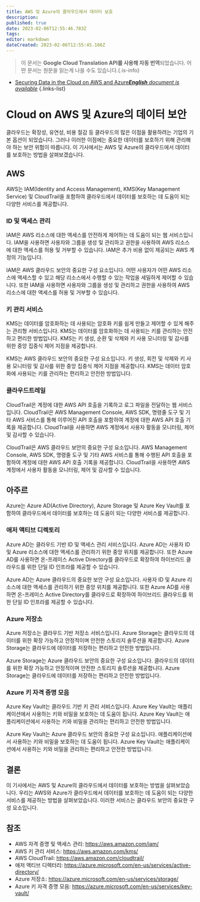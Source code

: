 ```yaml
---
title: AWS 및 Azure의 클라우드에서 데이터 보호
description: 
published: true
date: 2023-02-06T12:55:46.783Z
tags: 
editor: markdown
dateCreated: 2023-02-06T12:55:45.166Z
---
```


> 이 문서는 **Google Cloud Translation API를 사용해 자동 번역**되었습니다.
어떤 문서는 원문을 읽는게 나을 수도 있습니다.{.is-info}



- [Securing Data in the Cloud on AWS and Azure***English** document is available*](/en/Knowledge-base/Cloud/securing-data-in-the-cloud-on-aws-and-azure)
{.links-list}


# Cloud on AWS 및 Azure의 데이터 보안

클라우드는 확장성, 유연성, 비용 절감 등 클라우드의 많은 이점을 활용하려는 기업의 기본 옵션이 되었습니다. 그러나 이러한 이점에는 중요한 데이터를 보호하기 위해 관리해야 하는 보안 위험이 따릅니다. 이 기사에서는 AWS 및 Azure의 클라우드에서 데이터를 보호하는 방법을 살펴보겠습니다.

## AWS

AWS는 IAM(Identity and Access Management), KMS(Key Management Service) 및 CloudTrail을 포함하여 클라우드에서 데이터를 보호하는 데 도움이 되는 다양한 서비스를 제공합니다.

### ID 및 액세스 관리

IAM은 AWS 리소스에 대한 액세스를 안전하게 제어하는 데 도움이 되는 웹 서비스입니다. IAM을 사용하면 사용자와 그룹을 생성 및 관리하고 권한을 사용하여 AWS 리소스에 대한 액세스를 허용 및 거부할 수 있습니다. IAM은 추가 비용 없이 제공되는 AWS 계정의 기능입니다.

IAM은 AWS 클라우드 보안의 중요한 구성 요소입니다. 어떤 사용자가 어떤 AWS 리소스에 액세스할 수 있고 해당 리소스에서 수행할 수 있는 작업을 세밀하게 제어할 수 있습니다. 또한 IAM을 사용하면 사용자와 그룹을 생성 및 관리하고 권한을 사용하여 AWS 리소스에 대한 액세스를 허용 및 거부할 수 있습니다.

### 키 관리 서비스

KMS는 데이터를 암호화하는 데 사용되는 암호화 키를 쉽게 만들고 제어할 수 있게 해주는 관리형 서비스입니다. KMS는 데이터를 암호화하는 데 사용되는 키를 관리하는 안전하고 편리한 방법입니다. KMS는 키 생성, 순환 및 삭제와 키 사용 모니터링 및 감사를 위한 중앙 집중식 제어 지점을 제공합니다.

KMS는 AWS 클라우드 보안의 중요한 구성 요소입니다. 키 생성, 회전 및 삭제와 키 사용 모니터링 및 감사를 위한 중앙 집중식 제어 지점을 제공합니다. KMS는 데이터 암호화에 사용되는 키를 관리하는 편리하고 안전한 방법입니다.

### 클라우드트레일

CloudTrail은 계정에 대한 AWS API 호출을 기록하고 로그 파일을 전달하는 웹 서비스입니다. CloudTrail은 AWS Management Console, AWS SDK, 명령줄 도구 및 기타 AWS 서비스를 통해 이루어진 API 호출을 포함하여 계정에 대한 AWS API 호출 기록을 제공합니다. CloudTrail을 사용하면 AWS 계정에서 사용자 활동을 모니터링, 제어 및 감사할 수 있습니다.

CloudTrail은 AWS 클라우드 보안의 중요한 구성 요소입니다. AWS Management Console, AWS SDK, 명령줄 도구 및 기타 AWS 서비스를 통해 수행된 API 호출을 포함하여 계정에 대한 AWS API 호출 기록을 제공합니다. CloudTrail을 사용하면 AWS 계정에서 사용자 활동을 모니터링, 제어 및 감사할 수 있습니다.

## 아주르

Azure는 Azure AD(Active Directory), Azure Storage 및 Azure Key Vault를 포함하여 클라우드에서 데이터를 보호하는 데 도움이 되는 다양한 서비스를 제공합니다.

### 애저 액티브 디렉토리

Azure AD는 클라우드 기반 ID 및 액세스 관리 서비스입니다. Azure AD는 사용자 ID 및 Azure 리소스에 대한 액세스를 관리하기 위한 중앙 위치를 제공합니다. 또한 Azure AD를 사용하면 온-프레미스 Active Directory를 클라우드로 확장하여 하이브리드 클라우드를 위한 단일 ID 인프라를 제공할 수 있습니다.

Azure AD는 Azure 클라우드의 중요한 보안 구성 요소입니다. 사용자 ID 및 Azure 리소스에 대한 액세스를 관리하기 위한 중앙 위치를 제공합니다. 또한 Azure AD를 사용하면 온-프레미스 Active Directory를 클라우드로 확장하여 하이브리드 클라우드를 위한 단일 ID 인프라를 제공할 수 있습니다.

### Azure 저장소

Azure 저장소는 클라우드 기반 저장소 서비스입니다. Azure Storage는 클라우드의 데이터를 위한 확장 가능하고 안정적이며 안전한 스토리지 솔루션을 제공합니다. Azure Storage는 클라우드에 데이터를 저장하는 편리하고 안전한 방법입니다.

Azure Storage는 Azure 클라우드 보안의 중요한 구성 요소입니다. 클라우드의 데이터를 위한 확장 가능하고 안정적이며 안전한 스토리지 솔루션을 제공합니다. Azure Storage는 클라우드에 데이터를 저장하는 편리하고 안전한 방법입니다.

### Azure 키 자격 증명 모음

Azure Key Vault는 클라우드 기반 키 관리 서비스입니다. Azure Key Vault는 애플리케이션에서 사용하는 키와 비밀을 보호하는 데 도움이 됩니다. Azure Key Vault는 애플리케이션에서 사용하는 키와 비밀을 관리하는 편리하고 안전한 방법입니다.

Azure Key Vault는 Azure 클라우드 보안의 중요한 구성 요소입니다. 애플리케이션에서 사용하는 키와 비밀을 보호하는 데 도움이 됩니다. Azure Key Vault는 애플리케이션에서 사용하는 키와 비밀을 관리하는 편리하고 안전한 방법입니다.

## 결론

이 기사에서는 AWS 및 Azure의 클라우드에서 데이터를 보호하는 방법을 살펴보았습니다. 우리는 AWS와 Azure가 클라우드에서 데이터를 보호하는 데 도움이 되는 다양한 서비스를 제공하는 방법을 살펴보았습니다. 이러한 서비스는 클라우드 보안의 중요한 구성 요소입니다.

## 참조

- AWS 자격 증명 및 액세스 관리: https://aws.amazon.com/iam/
- AWS 키 관리 서비스: https://aws.amazon.com/kms/
- AWS CloudTrail: https://aws.amazon.com/cloudtrail/
- 애저 액티브 디렉터리: https://azure.microsoft.com/en-us/services/active-directory/
- Azure 저장소: https://azure.microsoft.com/en-us/services/storage/
- Azure 키 자격 증명 모음: https://azure.microsoft.com/en-us/services/key-vault/